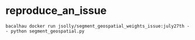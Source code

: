 # reproduce_an_issue


```shell
bacalhau docker run jsolly/segment_geospatial_weights_issue:july27th -- python segment_geospatial.py
```
